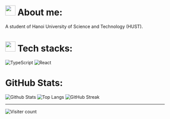 <!--
**dsitweed/dsitweed** is a ✨ _special_ ✨ repository because its `README.md` (this file) appears on your GitHub profile.
[Some useful resources for GitHub readme](https://dev.to/arnabdeypolimi/some-useful-resources-for-github-readme-122c)
Here are some ideas to get you started:

- 🔭 I’m currently working on ...
- 🌱 I’m currently learning ...
- 👯 I’m looking to collaborate on ...
- 🤔 I’m looking for help with ...
- 💬 Ask me about ...
- 📫 How to reach me: ...
- 😄 Pronouns: ...
- ⚡ Fun fact: ...
-->
# <img height="32" width="32" src="https://cdn.simpleicons.org/umami/_/eee" /> About me:

A student of Hanoi University of Science and Technology (HUST).

# <img height="32" width="32" src="https://cdn.simpleicons.org/github/_/eee" /> Tech stacks:
![TypeScript](https://img.shields.io/badge/typescript-%23007ACC.svg?style=for-the-badge&logo=typescript&logoColor=white)
![React](https://img.shields.io/badge/-React-black?style=for-the-badge&logo=react)


# GitHub Stats:
![Github Stats](https://github-readme-stats.vercel.app/api?username=dsitweed&count_private=true&show_icons=true&include_all_commits=true)
![Top Langs](https://github-readme-stats.vercel.app/api/top-langs/?username=dsitweed&layout=compact)
![GitHub Streak](https://streak-stats.demolab.com/?user=dsitweed)


---
![Visiter count](https://visitcount.itsvg.in/api?id=dsitweed&label=Profile%20Views&color=4&icon=6&pretty=true)
